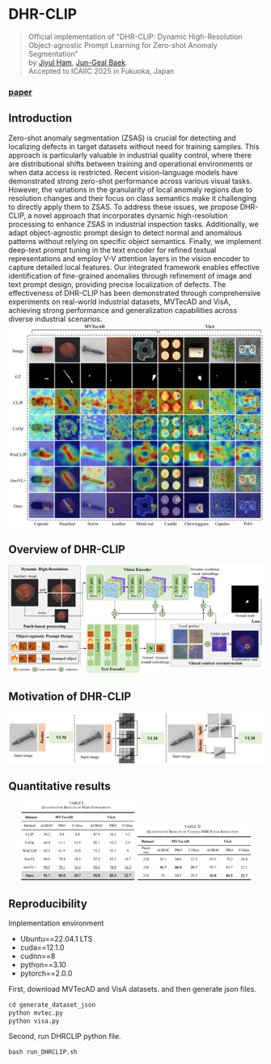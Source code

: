 # DHR-CLIP
> Official implementation of "DHR-CLIP: Dynamic High-Resolution Object-agnostic Prompt Learning for Zero-shot Anomaly Segmentation"  
> by [Jiyul Ham](), [Jun-Geal Baek]().  
> Accepted to ICAIIC 2025 in Fukuoka, Japan


### [paper](https://github.com/YUL-git/DHR-CLIP/blob/main/asset/DHR-CLIP_Dynamic%20High-Resolution%20Object-agnostic%20Prompt%20Learning%20for%20Zero-shot%20Anomaly%20Segmentation.pdf)

## Introduction
Zero-shot anomaly segmentation (ZSAS) is crucial for detecting and localizing defects in target datasets without need for training samples. This approach is particularly valuable in industrial quality control, where there are distributional shifts between training and operational environments or when data access is restricted. Recent vision-language models have demonstrated strong zero-shot performance across various visual tasks. However, the variations in the granularity of local anomaly regions due to resolution changes and their focus on class semantics make it challenging to directly apply them to ZSAS. To address these issues, we propose DHR-CLIP, a novel approach that incorporates dynamic high-resolution processing to enhance ZSAS in industrial inspection tasks. Additionally, we adapt object-agnostic prompt design to detect normal and anomalous patterns without relying on specific object semantics. Finally, we implement deep-text prompt tuning in the text encoder for refined textual representations and employ V-V attention layers in the vision encoder to capture detailed local features. Our integrated framework enables effective identification of fine-grained anomalies through refinement of image and text prompt design, providing precise localization of defects. The effectiveness of DHR-CLIP has been demonstrated through comprehensive experiments on real-world industrial datasets, MVTecAD and VisA, achieving strong performance and generalization capabilities across diverse industrial scenarios.  
![overview](https://github.com/YUL-git/DHR-CLIP/blob/main/asset/figure_3.png)

## Overview of DHR-CLIP
![overview](https://github.com/YUL-git/DHR-CLIP/blob/main/asset/figure_2.png)

## Motivation of DHR-CLIP
![overview](https://github.com/YUL-git/DHR-CLIP/blob/main/asset/figure_1.png)

## Quantitative results
<p align="center">
  <img src="https://github.com/YUL-git/DHR-CLIP/blob/main/asset/figure_4.png" alt="Table 1" width="45%">
  <img src="https://github.com/YUL-git/DHR-CLIP/blob/main/asset/figure_5.png" alt="Table 2" width="45%">
</p>

## Reproducibility
Implementation environment 
* Ubuntu==22.04.1 LTS
* cuda==12.1.0
* cudnn==8
* python==3.10
* pytorch==2.0.0

First, download MVTecAD and VisA datasets. and then generate json files.
```
cd generate_dataset_json
python mvtec.py
python visa.py
```

Second, run DHRCLIP python file.
```
bash run_DHRCLIP.sh
```
